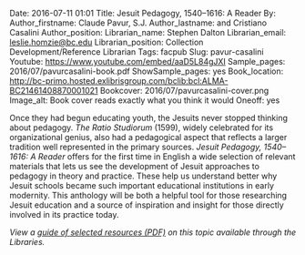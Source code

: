 Date: 2016-07-11 01:01
Title: Jesuit Pedagogy, 1540–1616: A Reader
By: 
Author_firstname: Claude Pavur, S.J. 
Author_lastname: and Cristiano Casalini
Author_position:
Librarian_name: Stephen Dalton
Librarian_email: leslie.homzie@bc.edu
Librarian_position: Collection Development/Reference Librarian
Tags: facpub
Slug: pavur-casalini
Youtube: https://www.youtube.com/embed/aaD5L84gJXI
Sample_pages: 2016/07/pavurcasalini-book.pdf
ShowSample_pages: yes
Book_location: http://bc-primo.hosted.exlibrisgroup.com/bclib:bcl:ALMA-BC21461408870001021
Bookcover: 2016/07/pavurcasalini-cover.png
Image_alt: Book cover reads exactly what you think it would
Oneoff: yes

Once they had begun educating youth, the Jesuits never stopped thinking about pedagogy. <em>The Ratio Studiorum</em> (1599), widely celebrated for its organizational genius, also had a pedagogical aspect that reflects a larger tradition well represented in the primary sources. <em>Jesuit Pedagogy, 1540–1616: A Reader</em> offers for the first time in English a wide selection of relevant materials that lets us see the development of Jesuit approaches to pedagogy in theory and practice. These help us understand better why Jesuit schools became such important educational institutions in early modernity. This anthology will be both a helpful tool for those researching Jesuit education and a source of inspiration and insight for those directly involved in its practice today.

<em>View a <a href="http://library.bc.edu/theme/img/facpub/2016/07/pavurcasalini-guide.pdf">guide of selected resources (PDF)</a> on this topic available through the Libraries. </em>